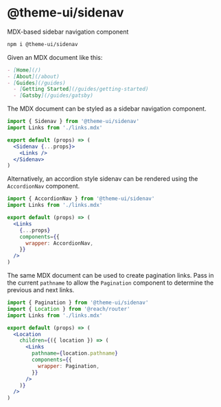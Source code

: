 # @theme-ui/sidenav

MDX-based sidebar navigation component

```sh
npm i @theme-ui/sidenav
```

Given an MDX document like this:

```md
- [Home](/)
- [About](/about)
- [Guides](/guides)
  - [Getting Started](/guides/getting-started)
  - [Gatsby](/guides/gatsby)
```

The MDX document can be styled as a sidebar navigation component.

```jsx
import { Sidenav } from '@theme-ui/sidenav'
import Links from './links.mdx'

export default (props) => (
  <Sidenav {...props}>
    <Links />
  </Sidenav>
)
```

Alternatively, an accordion style sidenav can be rendered using the
`AccordionNav` component.

```jsx
import { AccordionNav } from '@theme-ui/sidenav'
import Links from './links.mdx'

export default (props) => (
  <Links
    {...props}
    components={{
      wrapper: AccordionNav,
    }}
  />
)
```

The same MDX document can be used to create pagination links. Pass in the
current `pathname` to allow the `Pagination` component to determine the previous
and next links.

```jsx
import { Pagination } from '@theme-ui/sidenav'
import { Location } from '@reach/router'
import Links from './links.mdx'

export default (props) => (
  <Location
    children={({ location }) => (
      <Links
        pathname={location.pathname}
        components={{
          wrapper: Pagination,
        }}
      />
    )}
  />
)
```
